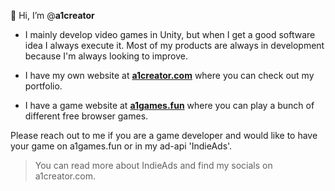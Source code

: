👋 Hi, I’m @**a1creator**

- I mainly develop video games in Unity, but when I get a good software idea I always execute it. Most of my products are always in development because I'm always looking to improve.

- I have my own website at **[a1creator.com](https://a1creator.com/)** where you can check out my portfolio.

- I have a game website at **[a1games.fun](https://a1games.fun/)** where you can play a bunch of different free browser games.


Please reach out to me if you are a game developer and would like to have your game on a1games.fun or in my ad-api 'IndieAds'.
> You can read more about IndieAds and find my socials on a1creator.com.
